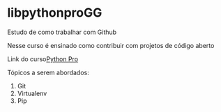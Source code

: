 # libpythonproGG
Estudo de como trabalhar com Github

Nesse curso é ensinado como contribuir com projetos de código aberto

Link do curso[Python Pro](https://www.python.pro.br/)

Tópicos a serem abordados:
 1. Git
 2. Virtualenv
 3. Pip 